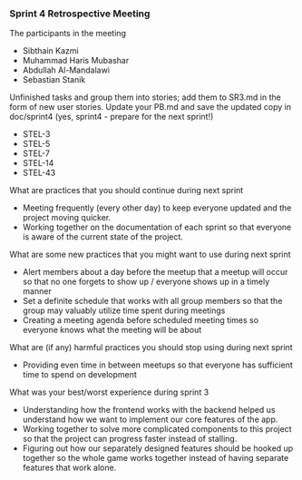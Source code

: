 ### Sprint 4 Retrospective Meeting

The participants in the meeting
* Sibthain Kazmi
* Muhammad Haris Mubashar
* Abdullah Al-Mandalawi
* Sebastian Stanik

Unfinished tasks and group them into stories; add them to SR3.md in the form of new user stories. Update your PB.md and save the updated copy in doc/sprint4 (yes, sprint4 - prepare for the next sprint!) 
* STEL-3
* STEL-5
* STEL-7
* STEL-14
* STEL-43

What are practices that you should continue during next sprint
* Meeting frequently (every other day) to keep everyone updated and the project moving quicker.
* Working together on the documentation of each sprint so that everyone is aware of the current state of the project.

What are some new practices that you might want to use during next sprint
* Alert members about a day before the meetup that a meetup will occur so that no one forgets to show up / everyone shows up in a timely manner
* Set a definite schedule that works with all group members so that the group may valuably utilize time spent during meetings
* Creating a meeting agenda before scheduled meeting times so everyone knows what the meeting will be about

What are (if any) harmful practices you should stop using during next sprint 
* Providing even time in between meetups so that everyone has sufficient time to spend on development

What was your best/worst experience during sprint 3
* Understanding how the frontend works with the backend helped us understand how we want to implement our core features of the app.
* Working together to solve more complicated components to this project so that the project can progress faster instead of stalling.
* Figuring out how our separately designed features should be hooked up together so the whole game works together instead of having separate features that work alone.
